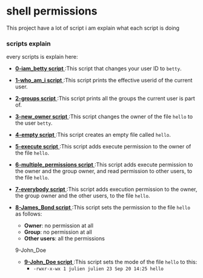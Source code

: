 # shell permissions

This project have a lot of script i am explain what each script is doing


### scripts explain

every scripts is explain here:

- [**0-iam_betty script** ](./0-iam_betty) :This script that changes your user ID to ```betty```.

- [**1-who_am_i script** ](./1-who_am_i) :This script prints the effective userid of the current user.

- [**2-groups script** ](./2-groups) :This script prints all the groups the current user is part of.


- [**3-new_owner script** ](./3-new_owner) :This script changes the owner of the file ```hello``` to the user ```betty```.

- [**4-empty script** ](./4-empty) :This script creates an empty file called ```hello```.

- [**5-execute script** ](./5-execute) :This script  adds execute permission to the owner of the file ```hello```.

- [**6-multiple_permissions script** ](./6-multiple_permissions) :This script  adds execute permission to the owner and the group owner, and read permission to other users, to the file ```hello```.

- [**7-everybody script** ](./7-everybody) :This script  adds execution permission to the owner, the group owner and the other users, to the file ```hello```.

- [**8-James_Bond script** ](./8-James_Bond) :This script sets the permission to the file ```hello``` as follows:

    - **Owner**: no permission at all
    - **Group**: no permission at all
    - **Other users**: all the permissions
    
    9-John_Doe
    - [**9-John_Doe script** ](./9-John_Doe) :This script sets the mode of the file ```hello``` to this:
        - ```-rwxr-x-wx 1 julien julien 23 Sep 20 14:25 hello```
